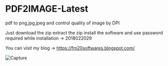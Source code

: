 # PDF2IMAGE-Latest
pdf to png,jpg,jpeg and control quality of image by DPI


Just download the zip
extract the zip 
install the software and use
password required while installation -> 2018022029

You can visit my blog ->  https://fm20softwares.blogspot.com/


![Capture](https://user-images.githubusercontent.com/60191225/154676619-5a115518-ec47-40fb-8ea6-568aedda974e.JPG)


